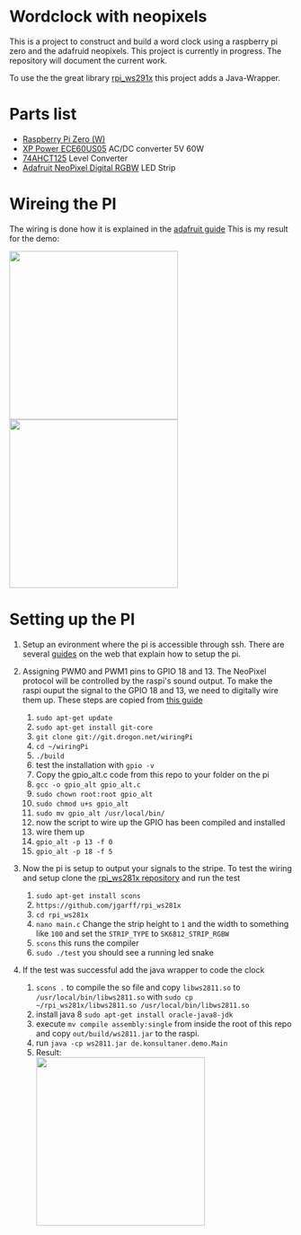 Wordclock with neopixels
=========================

This is a project to construct and build a word clock using a raspberry pi zero and the adafruid neopixels.
This project is currently in progress. The repository will document the current work.

To use the the great library [rpi_ws291x](https://github.com/jgarff/rpi_ws281x) this project adds a Java-Wrapper.

Parts list
==========

- [Raspberry Pi Zero (W)](https://www.raspberrypi.org/blog/raspberry-pi-zero-w-joins-family/)
- [XP Power ECE60US05](https://www.digikey.de/product-detail/de/xp-power/ECE60US05/1470-2590-ND/4809060) AC/DC converter 5V 60W
- [74AHCT125](https://www.adafruit.com/product/1787) Level Converter
- [Adafruit NeoPixel Digital RGBW](https://www.adafruit.com/product/2837) LED Strip

Wireing the PI
===============

The wiring is done how it is explained in the [adafruit guide](https://learn.adafruit.com/neopixels-on-raspberry-pi/wiring#level-converter-chip-wiring)
This is my result for the demo:

<img src="https://raw.githubusercontent.com/konsultaner/word-clock-raspberry-pi-zero-neopixels/master/img/wirePI1.jpg" width="300px" />
<img src="https://raw.githubusercontent.com/konsultaner/word-clock-raspberry-pi-zero-neopixels/master/img/wirePI2.jpg" width="300px" />

Setting up the PI
=================

1. Setup an evironment where the pi is accessible through ssh. There are several [guides](https://davidmaitland.me/2015/12/raspberry-pi-zero-headless-setup/) on the web that
explain how to setup the pi.
2. Assigning PWM0 and PWM1 pins to GPIO 18 and 13. The NeoPixel protocol will be controlled by the raspi's sound output.
To make the raspi ouput the signal to the GPIO 18 and 13, we need to digitally wire them up. These steps are copied from [this guide](https://learn.adafruit.com/adding-basic-audio-ouput-to-raspberry-pi-zero/pi-zero-pwm-audio)
    1. `sudo apt-get update`
    2. `sudo apt-get install git-core`
    3. `git clone git://git.drogon.net/wiringPi`
    4. `cd ~/wiringPi`
    5. `./build`
    6. test the installation with `gpio -v`
    7. Copy the gpio_alt.c code from this repo to your folder on the pi
    8. `gcc -o gpio_alt gpio_alt.c`
    8. `sudo chown root:root gpio_alt`
    9. `sudo chmod u+s gpio_alt`
    10. `sudo mv gpio_alt /usr/local/bin/`
    11. now the script to wire up the GPIO has been compiled and installed
    12. wire them up
    13. `gpio_alt -p 13 -f 0`
    14. `gpio_alt -p 18 -f 5`

3. Now the pi is setup to output your signals to the stripe. To test the wiring and setup clone the [rpi_ws281x repository](https://github.com/jgarff/rpi_ws281x) and run the test
    1. `sudo apt-get install scons`
    2. `https://github.com/jgarff/rpi_ws281x`
    3. `cd rpi_ws281x`
    3. `nano main.c` Change the strip height to `1` and the width to something like `100` and set the `STRIP_TYPE` to `SK6812_STRIP_RGBW`
    4. `scons` this runs the compiler
    5. `sudo ./test` you should see a running led snake
    
4. If the test was successful add the java wrapper to code the clock
    1. `scons .` to compile the so file and copy `libws2811.so` to `/usr/local/bin/libws2811.so` with `sudo cp ~/rpi_ws281x/libws2811.so /usr/local/bin/libws2811.so`
    2. install java 8 `sudo apt-get install oracle-java8-jdk`
    3. execute `mv compile assembly:single` from inside the root of this repo and copy `out/build/ws2811.jar` to the raspi.
    4. run `java -cp ws2811.jar de.konsultaner.demo.Main`
    5. Result:  
       <img src="https://raw.githubusercontent.com/konsultaner/word-clock-raspberry-pi-zero-neopixels/master/img/demo.gif" width="300px" />

    
           